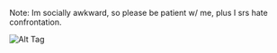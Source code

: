 Note: Im socially awkward, so please be patient w/ me, plus I srs hate confrontation.

![Alt Tag](https://i.postimg.cc/jjPN0fwF/IMG-0866.jpg)
 
